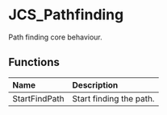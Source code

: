 # JCS_Pathfinding

Path finding core behaviour.

## Functions

| Name | Description |
|:---|:---|
| StartFindPath | Start finding the path. |
